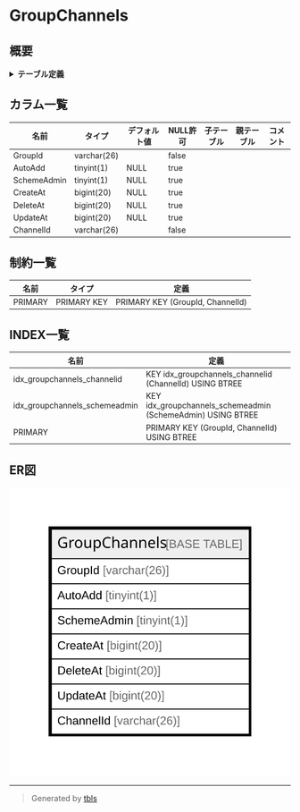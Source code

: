 # GroupChannels

## 概要

<details>
<summary><strong>テーブル定義</strong></summary>

```sql
CREATE TABLE `GroupChannels` (
  `GroupId` varchar(26) NOT NULL,
  `AutoAdd` tinyint(1) DEFAULT NULL,
  `SchemeAdmin` tinyint(1) DEFAULT NULL,
  `CreateAt` bigint(20) DEFAULT NULL,
  `DeleteAt` bigint(20) DEFAULT NULL,
  `UpdateAt` bigint(20) DEFAULT NULL,
  `ChannelId` varchar(26) NOT NULL,
  PRIMARY KEY (`GroupId`,`ChannelId`),
  KEY `idx_groupchannels_schemeadmin` (`SchemeAdmin`),
  KEY `idx_groupchannels_channelid` (`ChannelId`)
) ENGINE=InnoDB DEFAULT CHARSET=utf8mb4
```

</details>

## カラム一覧

| 名前          | タイプ         | デフォルト値       | NULL許可   | 子テーブル      | 親テーブル      | コメント     |
| ----------- | ----------- | ------------ | -------- | ---------- | ---------- | -------- |
| GroupId     | varchar(26) |              | false    |            |            |          |
| AutoAdd     | tinyint(1)  | NULL         | true     |            |            |          |
| SchemeAdmin | tinyint(1)  | NULL         | true     |            |            |          |
| CreateAt    | bigint(20)  | NULL         | true     |            |            |          |
| DeleteAt    | bigint(20)  | NULL         | true     |            |            |          |
| UpdateAt    | bigint(20)  | NULL         | true     |            |            |          |
| ChannelId   | varchar(26) |              | false    |            |            |          |

## 制約一覧

| 名前      | タイプ         | 定義                               |
| ------- | ----------- | -------------------------------- |
| PRIMARY | PRIMARY KEY | PRIMARY KEY (GroupId, ChannelId) |

## INDEX一覧

| 名前                            | 定義                                                          |
| ----------------------------- | ----------------------------------------------------------- |
| idx_groupchannels_channelid   | KEY idx_groupchannels_channelid (ChannelId) USING BTREE     |
| idx_groupchannels_schemeadmin | KEY idx_groupchannels_schemeadmin (SchemeAdmin) USING BTREE |
| PRIMARY                       | PRIMARY KEY (GroupId, ChannelId) USING BTREE                |

## ER図

![er](GroupChannels.svg)

---

> Generated by [tbls](https://github.com/k1LoW/tbls)
